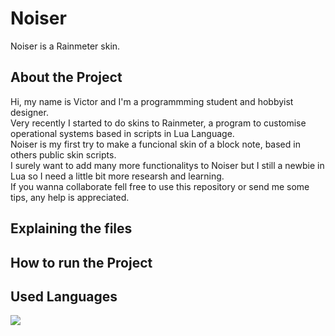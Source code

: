 <h1> Noiser </h1>
<p> Noiser is a Rainmeter skin. </p>

<h2> About the Project </h2>
<p> 
Hi, my name is Victor and I'm a programmming student and hobbyist designer. <br>
Very recently I started to do skins to Rainmeter, a program to customise operational systems based in scripts in Lua Language. <br>
Noiser is my first try to make a funcional skin of a block note, based in others public skin scripts. <br>
I surely want to add many more functionalitys to Noiser but I still a newbie in Lua so I need a little bit more researsh and learning. <br>
If you wanna collaborate fell free to use this repository or send me some tips, any help is appreciated. <br>
</p>

<h2> Explaining the files </h2>

<h2> How to run the Project </h2>

<h2> Used Languages </h2>

<p>
  <a href="https://www.lua.org">
  <img src="https://img.shields.io/badge/Lua-2C2D72?style=for-the-badge&logo=lua&logoColor=white"/>
  </a>
<p/>
